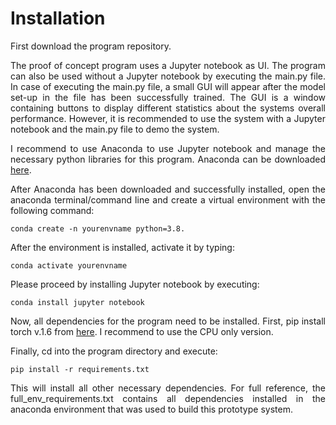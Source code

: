 <style>
	.formatting {
		text-align: justify;
	 }
</style>

# Installation
<div class="formatting">
First download the program repository.

The proof of concept program uses a Jupyter notebook as UI. The program can also be used without a Jupyter notebook by executing the main.py file. In case of executing the main.py file, a small GUI will appear after the model set-up in the file has been successfully trained. The GUI is a window containing buttons to display different statistics about the systems overall performance. However, it is recommended to use the system with a Jupyter notebook and the main.py file to demo the system.

I recommend to use Anaconda to use Jupyter notebook and manage the necessary python libraries for this program. Anaconda can be downloaded [here](https://www.anaconda.com/products/individual#Downloads).

After Anaconda has been downloaded and successfully installed, open the anaconda terminal/command line and create a virtual environment with the following command:

```shell
conda create -n yourenvname python=3.8. 
```

After the environment is installed, activate it by typing: 

```shell
conda activate yourenvname
```

Please proceed by installing Jupyter notebook by executing:

```shell
conda install jupyter notebook
```

Now, all dependencies for the program need to be installed. First, pip install torch v.1.6 from [here](https://pytorch.org/get-started/previous-versions/). I recommend to use the CPU only version.

Finally, cd into the program directory and execute:

```shell
pip install -r requirements.txt
```

This will install all other necessary dependencies. For full reference, the full_env_requirements.txt contains all dependencies installed in the anaconda environment that was used to build this prototype system.
</div>
